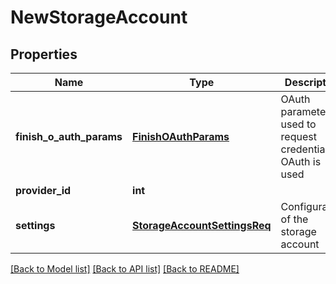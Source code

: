 # NewStorageAccount

## Properties
Name | Type | Description | Notes
------------ | ------------- | ------------- | -------------
**finish_o_auth_params** | [**FinishOAuthParams**](FinishOAuthParams.md) | OAuth parameters used to request credentials if OAuth is used | [optional] 
**provider_id** | **int** |  | [optional] 
**settings** | [**StorageAccountSettingsReq**](StorageAccountSettingsReq.md) | Configuration of the storage account | [optional] 

[[Back to Model list]](../README.md#documentation-for-models) [[Back to API list]](../README.md#documentation-for-api-endpoints) [[Back to README]](../README.md)


